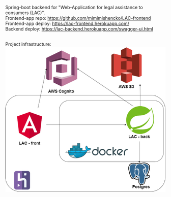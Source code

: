 Spring-boot backend for "Web-Application for legal assistance to consumers (LAC)". <br>
Frontend-app repo: https://github.com/mimimishencko/LAC-frontend <br>
Frontend-app deploy: https://lac-frontend.herokuapp.com/ <br>
Backend deploy: https://lac-backend.herokuapp.com/swagger-ui.html <br>

<br>Project infrastructure:<br>
![alt text](./lac-infra.png)
